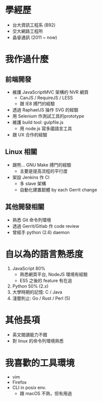 學經歷
======

- 台大資訊工程系 (B92)
- 交大網路工程所
- 晶睿通訊 (2011 ~ now)

我作過什麼
==========

前端開發
--------

- 維護 JavaScriptMVC 架構的 NVR 網頁
    * CanJS / RequireJS / LESS
    * 跟 IE8 搏鬥的經驗
- 透過 RaphaelJS 操作 SVG 的經驗
- 用 Selenium 作測試工具的prototype
- 維護 build tool: gulpfile.js
    - 用 node.js 寫多國語言工具
- 跟 UX 合作的經驗

Linux 相關
----------

- 跟熊… GNU Make 搏鬥的經驗
    * 主要是提高流程的平行度
- 架設 Jenkins 作 CI
    * 多 slave 架構
    * 自動化建置韌體 by each Gerrit change

其他開發相關
-----------

- 熟悉 Git 命令列環境
- 透過 Gerrit/Gitlab 作 code review
- 曾經手 python (2.6) daemon

自以為的語言熟悉度
==================

1. JavaScript 80%
    - 熟悉網頁平台, NodeJS 環境有經驗
    - ES5 之後的 feature 有在追
2. Python 50% (2.x)
3. 大學時期的記憶: C / Java
4. 淺嘗則止: Go / Rust / Perl (5)

其他長項
========

* 英文閱讀能力不錯
* 對 linux 的命令列環境熟悉

我喜歡的工具環境
================

- vim
- Firefox
- CLI in posix env.
    * 跟 macOS 不熟，但有用過

